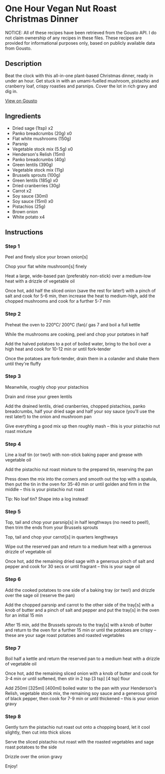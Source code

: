 # One Hour Vegan Nut Roast Christmas Dinner

NOTICE: All of these recipes have been retrieved from the Gousto API. I do not claim ownership of any recipes in these files. These recipes are provided for informational purposes only, based on publicly available data from Gousto.

## Description

Beat the clock with this all-in-one plant-based Christmas dinner, ready in under an hour. Get stuck in with an umami-fuelled mushroom, pistachio and cranberry loaf, crispy roasties and parsnips. Cover the lot in rich gravy and dig in.


[View on Gousto](https://www.gousto.co.uk/recipes/cookbook/one-hour-vegan-nut-roast-christmas-dinner)

## Ingredients

- Dried sage (1tsp) x2
- Panko breadcrumbs (20g) x0
- Flat white mushrooms (150g)
- Parsnip
- Vegetable stock mix (5.5g) x0
- Henderson's Relish (15ml)
- Panko breadcrumbs (40g)
- Green lentils (390g)
- Vegetable stock mix (11g)
- Brussels sprouts (100g)
- Green lentils (185g) x0
- Dried cranberries (30g)
- Carrot x2
- Soy sauce (30ml)
- Soy sauce (15ml) x0
- Pistachios (25g)
- Brown onion
- White potato x4

## Instructions


### Step 1

Peel and finely slice your brown onion[s]

Chop your flat white mushroom[s] finely

Heat a large, wide-based pan (preferably non-stick) over a medium-low heat with a drizzle of vegetable oil

Once hot, add half the sliced onion (save the rest for later!) with a pinch of salt and cook for 5-6 min, then increase the heat to medium-high, add the chopped mushrooms and cook for a further 5-7 min


### Step 2

Preheat the oven to 220°C/ 200°C (fan)/ gas 7 and boil a full kettle

While the mushrooms are cooking, peel and chop your potatoes in half

Add the halved potatoes to a pot of boiled water, bring to the boil over a high heat and cook for 10-12 min or until fork-tender

Once the potatoes are fork-tender, drain them in a colander and shake them until they're fluffy


### Step 3

Meanwhile, roughly chop your pistachios

Drain and rinse your green lentils

Add the drained lentils, dried cranberries, chopped pistachios, panko breadcrumbs, half your dried sage and half your soy sauce (you'll use the rest later!) to the onion and mushroom pan

Give everything a good mix up then roughly mash – this is your pistachio nut roast mixture


### Step 4

Line a loaf tin (or two!) with non-stick baking paper and grease with vegetable oil

Add the pistachio nut roast mixture to the prepared tin, reserving the pan

Press down the mix into the corners and smooth out the top with a spatula, then put the tin in the oven for 35-40 min or until golden and firm in the middle – this is your pistachio nut roast

Tip: No loaf tin? Shape into a log instead!


### Step 5

Top, tail and chop your parsnip[s] in half lengthways (no need to peel!), then trim the ends from your Brussels sprouts

Top, tail and chop your carrot[s] in quarters lengthways

Wipe out the reserved pan and return to a medium heat with a generous drizzle of vegetable oil

Once hot, add the remaining dried sage with a generous pinch of salt and pepper and cook for 30 secs or until fragrant – this is your sage oil


### Step 6

Add the cooked potatoes to one side of a baking tray (or two!) and drizzle over the sage oil (reserve the pan)

Add the chopped parsnip and carrot to the other side of the tray[s] with a knob of butter and a pinch of salt and pepper and put the tray[s] in the oven for an initial 15 min

After 15 min, add the Brussels sprouts to the tray[s] with a knob of butter and return to the oven for a further 15 min or until the potatoes are crispy – these are your sage roast potatoes and roasted vegetables


### Step 7

Boil half a kettle and return the reserved pan to a medium heat with a drizzle of vegetable oil

Once hot, add the remaining sliced onion with a knob of butter and cook for 3-4 min or until softened, then stir in 2 tsp <span class="text-purple">[3 tsp]</span> <span class="text-danger">[4 tsp]</span> flour

Add 250ml <span class="text-purple">[325ml]</span> <span class="text-danger">[400ml]</span> boiled water to the pan with your Henderson's Relish, vegetable stock mix, the remaining soy sauce and a generous grind of black pepper, then cook for 7-9 min or until thickened – this is your onion gravy

### Step 8

Gently turn the pistachio nut roast out onto a chopping board, let it cool slightly, then cut into thick slices

Serve the sliced pistachio nut roast with the roasted vegetables and sage roast potatoes to the side

Drizzle over the onion gravy

Enjoy!

